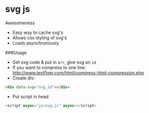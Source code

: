 svg js
=====

Awesomeness 
- Easy way to cache svg's
- Allows css styling of svg's
- Loads asynchronously


###Usage
- Get svg code & put in `arr`, give svg an `id`
- If you want to compress to one line: http://www.textfixer.com/html/compress-html-compression.php
- Create div: 
```html 
<div data-svg="svg_id"></div>
```

- Put script in head 
```js
<script async="js/svg.js" async></script>
```
